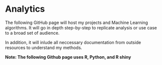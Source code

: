 # Analytics

The following GitHub page will host my projects and Machine Learning algorithms. It will go in depth step-by-step to replicate
analysis or use case to a broad set of audience.

In addition, it will inlude all neccessary documentation from outside resources to understand my 
methods.

<b>Note:<b/> The following Github page uses R, Python, and R shiny 
